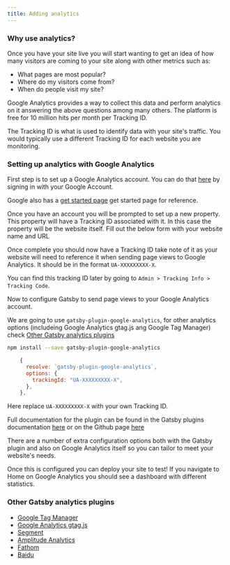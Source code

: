 ```yaml
---
title: Adding analytics
---
```


### Why use analytics?

Once you have your site live you will start wanting to get an idea of how many visitors are coming to your site along with other metrics such as:

- What pages are most popular?
- Where do my visitors come from?
- When do people visit my site?

Google Analytics provides a way to collect this data and perform analytics on it answering the above questions among many others. The platform is free for 10 million hits per month per Tracking ID.

The Tracking ID is what is used to identify data with your site's traffic. You would typically use a different Tracking ID for each website you are monitoring.

### Setting up analytics with Google Analytics

First step is to set up a Google Analytics account. You can do that [here](https://analytics.google.com/) by signing in with your Google Account.

Google also has a [get started page](https://support.google.com/analytics/answer/1008015?hl=en) get started page for reference.

Once you have an account you will be prompted to set up a new property. This property will have a Tracking ID associated with it. In this case the property will be the website itself. Fill out the below form with your website name and URL

Once complete you should now have a Tracking ID take note of it as your website will need to reference it when sending page views to Google Analytics. It should be in the format `UA-XXXXXXXXX-X`.

You can find this tracking ID later by going to `Admin > Tracking Info > Tracking Code`.

Now to configure Gatsby to send page views to your Google Analytics account.

We are going to use `gatsby-plugin-google-analytics`, for other analytics options (includeing Google Analytics gtag.js ang Google Tag Manager) check [Other Gatsby analytics plugins](#other-plugins)

```bash
npm install --save gatsby-plugin-google-analytics
```

```js:title=gatsby-config.js
    {
      resolve: `gatsby-plugin-google-analytics`,
      options: {
        trackingId: "UA-XXXXXXXXX-X",
      },
    },
```

Here replace `UA-XXXXXXXXX-X` with your own Tracking ID.

Full documentation for the plugin can be found in the Gatsby plugins documentation [here](/packages/gatsby-plugin-google-analytics/) or on the Github page [here](https://github.com/gatsbyjs/gatsby/tree/master/packages/gatsby-plugin-google-analytics)

There are a number of extra configuration options both with the Gatsby plugin and also on Google Analytics itself so you can tailor to meet your website's needs.

Once this is configured you can deploy your site to test! If you navigate to Home on Google Analytics you should see a dashboard with different statistics.

### Other Gatsby analytics plugins
- [Google Tag Manager](/packages/gatsby-plugin-google-tagmanager/)
- [Google Analytics gtag.js](/packages/gatsby-plugin-gtag/)
- [Segment](/packages/gatsby-plugin-segment)
- [Amplitude Analytics](/packages/gatsby-plugin-amplitude-analytics)
- [Fathom](/packages/gatsby-plugin-fathom/)
- [Baidu](/packages/gatsby-plugin-baidu-analytics/)
